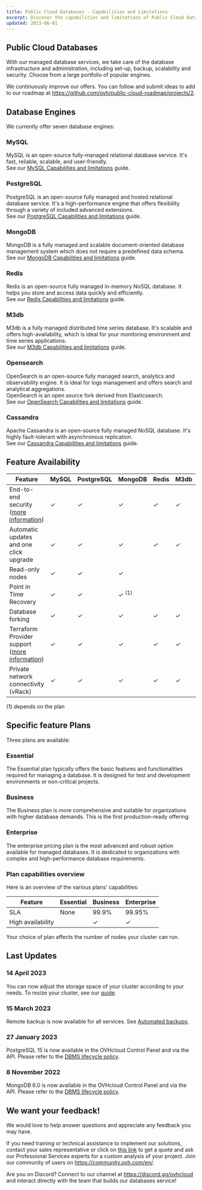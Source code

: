 ```yaml
---
title: Public Cloud Databases - Capabilities and Limitations
excerpt: Discover the capabilities and limitations of Public Cloud Databases
updated: 2023-06-01
---
```


## Public Cloud Databases

With our managed database services, we take care of the database infrastructure and administration, including set-up, backup, scalability and security.
Choose from a large portfolio of popular engines.

We continuously improve our offers. You can follow and submit ideas to add to our roadmap at <https://github.com/ovh/public-cloud-roadmap/projects/2>.

## Database Engines

We currently offer seven database engines:

### MySQL

MySQL is an open-source fully-managed relational database service. It's fast, reliable, scalable, and user-friendly.<br>
See our [MySQL Capabilities and limitations](/pages/public_cloud/public_cloud_databases/mysql_01_capabilities) guide.

### PostgreSQL

PostgreSQL is an open-source fully managed and hosted relational database service. It's a high-performance engine that offers flexibility through a variety of included advanced extensions.<br>
See our [PostgreSQL Capabilities and limitations](/pages/public_cloud/public_cloud_databases/postgresql_01_capabilities) guide.

### MongoDB

MongoDB is a fully managed and scalable document-oriented database management system which does not require a predefined data schema.<br>
See our [MongoDB Capabilities and limitations](/pages/public_cloud/public_cloud_databases/mongodb_01_concept_capabilities) guide.

### Redis

Redis is an open-source fully managed in-memory NoSQL database. It helps you store and access data quickly and efficiently.<br>
See our [Redis Capabilities and limitations](/pages/public_cloud/public_cloud_databases/redis_01_capabilities) guide.

### M3db

M3db is a fully managed distributed time series database. It's scalable and offers high-availability, which is ideal for your monitoring environment and time series applications.<br>
See our [M3db Capabilities and limitations](/pages/public_cloud/public_cloud_databases/m3db_01_capabilities) guide.

### Opensearch

OpenSearch is an open-source fully managed search, analytics and observability engine. It is ideal for logs management and offers search and analytical aggregations.<br>
OpenSearch is an open source fork derived from Elasticsearch.<br>
See our [OpenSearch Capabilities and limitations](/pages/public_cloud/public_cloud_databases/opensearch_01_capabilities) guide.

### Cassandra

Apache Cassandra is an open-source fully managed NoSQL database. It's highly fault-tolerant with asynchronous replication.<br>
See our [Cassandra Capabilities and limitations](/pages/public_cloud/public_cloud_databases/cassandra_01_capabilities) guide.

## Feature Availability

| Feature                                                                                                      | MySQL | PostgreSQL | MongoDB          | Redis | M3db | Opensearch | Cassandra |
|--------------------------------------------------------------------------------------------------------------|-------|------------|------------------|-------|------|------------|-----------|
| End-to-end security ([more information](/pages/public_cloud/public_cloud_databases/information_01_security_overview))         | ✓     | ✓          | ✓                | ✓     | ✓    | ✓          | ✓         |
| Automatic updates and one click upgrade                                                                      | ✓     | ✓          | ✓                | ✓     | ✓    | ✓          | ✓         |
| Read-only nodes                                                                                              | ✓     | ✓          | ✓                |       |      |            |           |
| Point in Time Recovery                                                                                       | ✓     | ✓          | ✓ <sup>(1)</sup> |       |      |            |           |
| Database forking                                                                                             | ✓     | ✓          | ✓                | ✓     | ✓    | ✓          | ✓         |
| Terraform Provider support ([more information](https://registry.terraform.io/providers/ovh/ovh/latest/docs)) | ✓     | ✓          | ✓                | ✓     | ✓    | ✓          | ✓         |
| Private network connectivity (vRack)                                                                         | ✓     | ✓          | ✓                | ✓     | ✓    | ✓          | ✓         |

(1) depends on the plan

## Specific feature Plans

Three plans are available:

### Essential

The Essential plan typically offers the basic features and functionalities required for managing a database.
It is designed for test and development environments or non-critical projects.

### Business

The Business plan is more comprehensive and suitable for organizations with higher database demands.
This is the first production-ready offering.

### Enterprise

The enterprise pricing plan is the most advanced and robust option available for managed databases.
It is dedicated to organizations with complex and high-performance database requirements.

### Plan capabilities overview

Here is an overview of the various plans' capabilities:

| Feature           | Essential | Business | Enterprise |
|-------------------|-----------|----------|------------|
| SLA               | None      | 99.9%    | 99.95%     |
| High availability |           | ✓        | ✓          |

Your choice of plan affects the number of nodes your cluster can run.

## Last Updates

### 14 April 2023

You can now adjust the storage space of your cluster according to your needs. To resize your cluster, see our [guide](/pages/public_cloud/public_cloud_databases/databases_11_resize_your_cluster_storage).

### 15 March 2023

Remote backup is now available for all services. See [Automated backups](/pages/public_cloud/public_cloud_databases/databases_05_automated_backups).

### 27 January 2023

PostgreSQL 15 is now available in the OVHcloud Control Panel and via the API. Please refer to the [DBMS lifecycle policy](/pages/public_cloud/public_cloud_databases/information_02_lifecycle_policy).

### 8 November 2022

MongoDB 6.0 is now available in the OVHcloud Control Panel and via the API. Please refer to the [DBMS lifecycle policy](/pages/public_cloud/public_cloud_databases/information_02_lifecycle_policy).

## We want your feedback!

We would love to help answer questions and appreciate any feedback you may have.

If you need training or technical assistance to implement our solutions, contact your sales representative or click on [this link](https://www.ovhcloud.com/en-ca/professional-services/) to get a quote and ask our Professional Services experts for a custom analysis of your project. Join our community of users on <https://community.ovh.com/en/>.

Are you on Discord? Connect to our channel at <https://discord.gg/ovhcloud> and interact directly with the team that builds our databases service!
